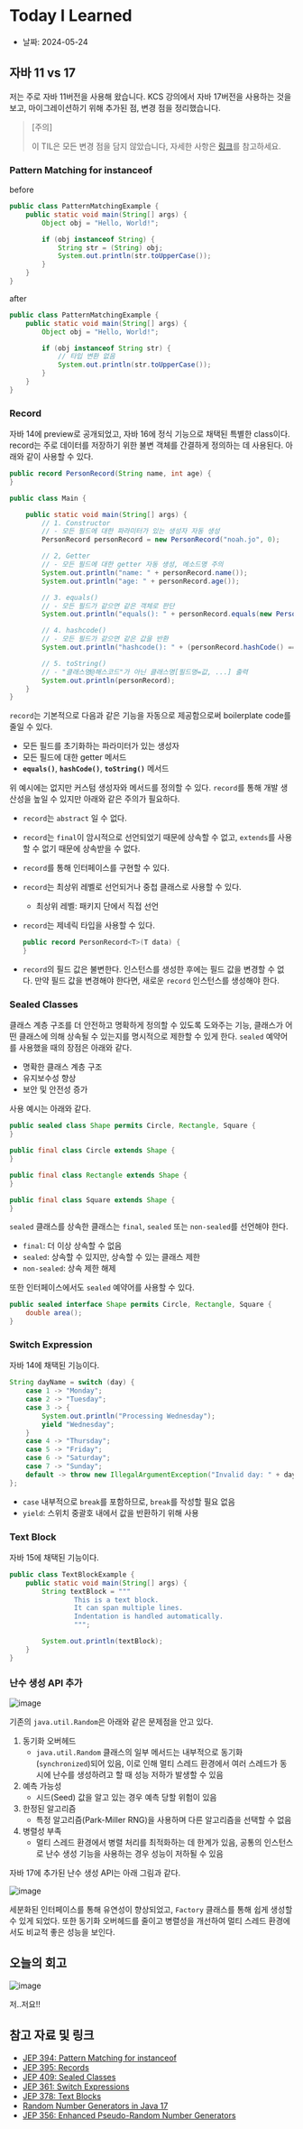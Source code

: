 # Today I Learned

- 날짜: 2024-05-24

## 자바 11 vs 17

저는 주로 자바 11버전을 사용해 왔습니다. KCS 강의에서 자바 17버전을 사용하는 것을 보고, 마이그레이션하기 위해 추가된 점, 변경 점을 정리했습니다.

> [주의]
>
> 이 TIL은 모든 변경 점을 담지 않았습니다, 자세한 사항은 [링크](https://openjdk.org/projects/jdk/17/jeps-since-jdk-11)를 참고하세요.

### Pattern Matching for instanceof

before

```java
public class PatternMatchingExample {
    public static void main(String[] args) {
        Object obj = "Hello, World!";

        if (obj instanceof String) {
            String str = (String) obj;
            System.out.println(str.toUpperCase());
        }
    }
}
```

after

```java
public class PatternMatchingExample {
    public static void main(String[] args) {
        Object obj = "Hello, World!";

        if (obj instanceof String str) {
            // 타입 변환 없음
            System.out.println(str.toUpperCase());
        }
    }
}
```

### Record

자바 14에 preview로 공개되었고, 자바 16에 정식 기능으로 채택된 특별한 class이다. record는 주로 데이터를 저장하기 위한 불변 객체를 간결하게 정의하는 데 사용된다. 아래와 같이 사용할 수 있다.

```java
public record PersonRecord(String name, int age) {
}
```

```java
public class Main {

    public static void main(String[] args) {
        // 1. Constructor
        // - 모든 필드에 대한 파라미터가 있는 생성자 자동 생성
        PersonRecord personRecord = new PersonRecord("noah.jo", 0);

        // 2, Getter
        // - 모든 필드에 대한 getter 자동 생성, 메소드명 주의
        System.out.println("name: " + personRecord.name());
        System.out.println("age: " + personRecord.age());

        // 3. equals()
        // - 모든 필드가 같으면 같은 객체로 판단
        System.out.println("equals(): " + personRecord.equals(new PersonRecord("noah.jo", 0)));

        // 4. hashcode()
        // - 모든 필드가 같으면 같은 값을 반환
        System.out.println("hashcode(): " + (personRecord.hashCode() == new PersonRecord("noah.jo", 0).hashCode()));

        // 5. toString()
        // - "클래스명@해스코드"가 아닌 클래스명[필드명=값, ...] 출력
        System.out.println(personRecord);
    }
}
```

`record`는 기본적으로 다음과 같은 기능을 자동으로 제공함으로써 boilerplate code를 줄일 수 있다.

- 모든 필드를 초기화하는 파라미터가 있는 생성자
- 모든 필드에 대한 getter 메서드
- **`equals()`**, **`hashCode()`**, **`toString()`** 메서드

위 예시에는 없지만 커스텀 생성자와 메서드를 정의할 수 있다. `record`를 통해 개발 생산성을 높일 수 있지만 아래와 같은 주의가 필요하다.

- `record`는 `abstract` 일 수 없다.
- `record`는 `final`이 암시적으로 선언되었기 때문에 상속할 수 없고, `extends`를 사용할 수 없기 때문에 상속받을 수 없다.
- `record`를 통해 인터페이스를 구현할 수 있다.
- `record`는 최상위 레벨로 선언되거나 중첩 클래스로 사용할 수 있다.
  - 최상위 레벨: 패키지 단에서 직접 선언
- `record`는 제네릭 타입을 사용할 수 있다.

    ```java
    public record PersonRecord<T>(T data) {
    }
    ```

- `record`의 필드 값은 불변한다. 인스턴스를 생성한 후에는 필드 값을 변경할 수 없다. 만약 필드 값을 변경해야 한다면, 새로운 `record` 인스턴스를 생성해야 한다.

### Sealed Classes

클래스 계층 구조를 더 안전하고 명확하게 정의할 수 있도록 도와주는 기능, 클래스가 어떤 클래스에 의해 상속될 수 있는지를 명시적으로 제한할 수 있게 한다. `sealed` 예약어를 사용했을 때의 장점은 아래와 같다.

- 명확한 클래스 계층 구조
- 유지보수성 향상
- 보안 및 안전성 증가

사용 예시는 아래와 같다.

```java
public sealed class Shape permits Circle, Rectangle, Square {
}

public final class Circle extends Shape {
}

public final class Rectangle extends Shape {
}

public final class Square extends Shape {
}
```

`sealed` 클래스를 상속한 클래스는 `final`, `sealed` 또는 `non-sealed`를 선언해야 한다.

- `final`: 더 이상 상속할 수 없음
- `sealed`: 상속할 수 있지만, 상속할 수 있는 클래스 제한
- `non-sealed`: 상속 제한 해제

또한 인터페이스에서도 `sealed` 예약어를 사용할 수 있다.

```java
public sealed interface Shape permits Circle, Rectangle, Square {
    double area();
}
```

### Switch Expression

자바 14에 채택된 기능이다.

```java
String dayName = switch (day) {
    case 1 -> "Monday";
    case 2 -> "Tuesday";
    case 3 -> {
        System.out.println("Processing Wednesday");
        yield "Wednesday";
    }
    case 4 -> "Thursday";
    case 5 -> "Friday";
    case 6 -> "Saturday";
    case 7 -> "Sunday";
    default -> throw new IllegalArgumentException("Invalid day: " + day);
};
```

- `case` 내부적으로 `break`를 포함하므로, `break`를 작성할 필요 없음
- `yield`: 스위치 중괄호 내에서 값을 반환하기 위해 사용

### Text Block

자바 15에 채택된 기능이다.

```java
public class TextBlockExample {
    public static void main(String[] args) {
        String textBlock = """
                This is a text block.
                It can span multiple lines.
                Indentation is handled automatically.
                """;

        System.out.println(textBlock);
    }
}
```

### 난수 생성 API 추가

![image](./images/2024-05-24-1.webp)

기존의 `java.util.Random`은 아래와 같은 문제점을 안고 있다.

1. 동기화 오버헤드
    - `java.util.Random` 클래스의 일부 메서드는 내부적으로 동기화(`synchronized`)되어 있음, 이로 인해 멀티 스레드 환경에서 여러 스레드가 동시에 난수를 생성하려고 할 때 성능 저하가 발생할 수 있음
2. 예측 가능성
    - 시드(Seed) 값을 알고 있는 경우 예측 당할 위험이 있음
2. 한정된 알고리즘
    - 특정 알고리즘(Park-Miller RNG)을 사용하며 다른 알고리즘을 선택할 수 없음
3. 병렬성 부족
    - 멀티 스레드 환경에서 병렬 처리를 최적화하는 데 한계가 있음, 공통의 인스턴스로 난수 생성 기능을 사용하는 경우 성능이 저하될 수 있음

자바 17에 추가된 난수 생성 API는 아래 그림과 같다.

![image](./images/2024-05-24-2.webp)

세분화된 인터페이스를 통해 유연성이 향상되었고, `Factory` 클래스를 통해 쉽게 생성할 수 있게 되었다. 또한 동기화 오버헤드를 줄이고 병렬성을 개선하여 멀티 스레드 환경에서도 비교적 좋은 성능을 보인다.

## 오늘의 회고

![image](./images/2024-05-24-3.jpeg)

저..저요!!

## 참고 자료 및 링크

- [JEP 394: Pattern Matching for instanceof](https://openjdk.org/jeps/394)
- [JEP 395: Records](https://openjdk.org/jeps/395)
- [JEP 409: Sealed Classes](https://openjdk.org/jeps/409)
- [JEP 361: Switch Expressions](https://openjdk.org/jeps/361)
- [JEP 378: Text Blocks](https://openjdk.org/jeps/378)
- [Random Number Generators in Java 17](https://www.baeldung.com/java-17-random-number-generators)
- [JEP 356: Enhanced Pseudo-Random Number Generators](https://openjdk.org/jeps/356)
